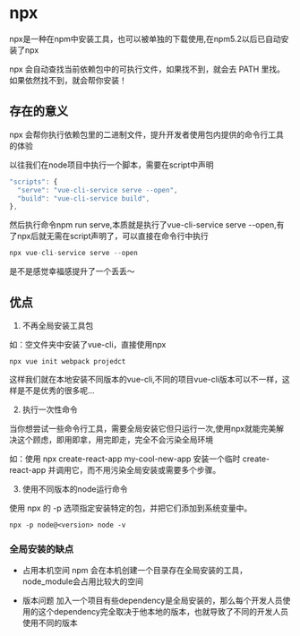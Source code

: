 # npx

npx是一种在npm中安装工具，也可以被单独的下载使用,在npm5.2以后已自动安装了npx

npx 会自动查找当前依赖包中的可执行文件，如果找不到，就会去 PATH 里找。如果依然找不到，就会帮你安装！

## 存在的意义

npx 会帮你执行依赖包里的二进制文件，提升开发者使用包内提供的命令行工具的体验

以往我们在node项目中执行一个脚本，需要在script中声明

```js
"scripts": {
  "serve": "vue-cli-service serve --open",
  "build": "vue-cli-service build",
},
```

然后执行命令npm run serve,本质就是执行了vue-cli-service serve --open,有了npx后就无需在script声明了，可以直接在命令行中执行

```js
npx vue-cli-service serve --open
```

是不是感觉幸福感提升了一个丢丢～

## 优点

1. 不再全局安装工具包

如：空文件夹中安装了vue-cli，直接使用npx
```
npx vue init webpack projedct
```

这样我们就在本地安装不同版本的vue-cli,不同的项目vue-cli版本可以不一样，这样是不是优秀的很多呢...

2. 执行一次性命令

当你想尝试一些命令行工具，需要全局安装它但只运行一次,使用npx就能完美解决这个顾虑，即用即拿，用完即走，完全不会污染全局环境

如：使用 npx create-react-app my-cool-new-app 安装一个临时 create-react-app 并调用它，而不用污染全局安装或需要多个步骤。

3. 使用不同版本的node运行命令

使用 npx 的 -p 选项指定安装特定的包，并把它们添加到系统变量中。

```
npx -p node@<version> node -v 
```

### 全局安装的缺点

* 占用本机空间
npm 会在本机创建一个目录存在全局安装的工具，node_module会占用比较大的空间

* 版本问题
加入一个项目有些dependency是全局安装的，那么每个开发人员使用的这个dependency完全取决于他本地的版本，也就导致了不同的开发人员使用不同的版本






